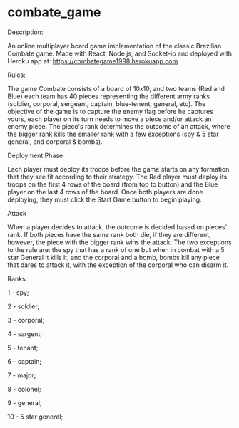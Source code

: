 # combate_game
Description:

An online multiplayer board game implementation of the classic Brazilian Combate game. 
Made with React, Node js, and Socket-io and deployed with Heroku app at: 
https://combategame1998.herokuapp.com

Rules:

The game Combate consists of a board of 10x10, and two teams (Red and Blue) 
each team has 40 pieces representing the different army ranks (soldier, corporal, 
sergeant, captain, blue-tenent, general, etc). 
The objective of the game is to capture the enemy flag before he captures yours, 
each player on its turn needs to move a piece and/or attack an enemy piece. 
The piece's rank determines the outcome of an attack, 
where the bigger rank kills the smaller rank with a few exceptions (spy & 5 star general, and corporal & bombs). 

Deployment Phase

Each player must deploy its troops before the game starts on any formation that they see fit according to their strategy. 
The Red player must deploy its troops on the first 4 rows of the board (from top to button) and the Blue player on the last 4 rows of the board. 
Once both players are done deploying, they must click the Start Game button to begin playing.

Attack 

When a player decides to attack, the outcome is decided based on pieces’ rank. 
If both pieces have the same rank both die, if they are different, however, the piece with the bigger rank wins the attack. 
The two exceptions to the rule are: the spy that has a rank of one but when in combat with a 5 star General it kills it, 
and the corporal and a bomb, bombs kill any piece that dares to attack it, with the exception of the corporal who can disarm it.

Ranks:

1 - spy; 

2 - soldier;

3 - corporal;

4 - sargent;

5 - tenant;

6 - captain;

7 - major;

8 - colonel;

9 - general;

10 - 5 star general;

